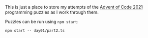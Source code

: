 This is just a place to store my attempts of the [Advent of Code 2021](https://adventofcode.com/2021/) programming puzzles as I work through them.

Puzzles can be run using `npm start`:

    npm start -- day01/part2.ts
